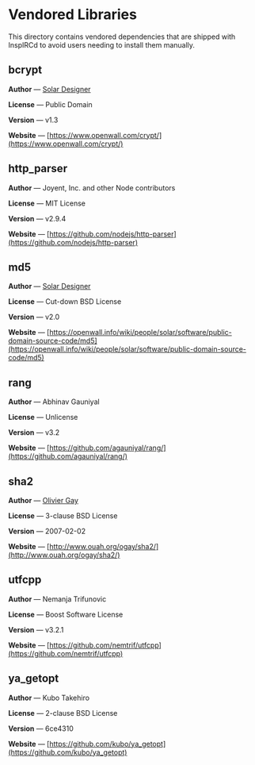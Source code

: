 # Vendored Libraries

This directory contains vendored dependencies that are shipped with InspIRCd to avoid users needing to install them manually.

## bcrypt

**Author** &mdash; [Solar Designer](mailto:solar@openwall.com)

**License** &mdash; Public Domain

**Version** &mdash; v1.3

**Website** &mdash; [https://www.openwall.com/crypt/](https://www.openwall.com/crypt/)

## http_parser

**Author** &mdash; Joyent, Inc. and other Node contributors

**License** &mdash; MIT License

**Version** &mdash; v2.9.4

**Website** &mdash; [https://github.com/nodejs/http-parser](https://github.com/nodejs/http-parser)

## md5

**Author** &mdash; [Solar Designer](mailto:solar@openwall.com)

**License** &mdash; Cut-down BSD License

**Version** &mdash; v2.0

**Website** &mdash; [https://openwall.info/wiki/people/solar/software/public-domain-source-code/md5](https://openwall.info/wiki/people/solar/software/public-domain-source-code/md5)

## rang

**Author** &mdash; Abhinav Gauniyal

**License** &mdash; Unlicense

**Version** &mdash; v3.2

**Website** &mdash; [https://github.com/agauniyal/rang/](https://github.com/agauniyal/rang/)

## sha2

**Author** &mdash; [Olivier Gay](mailto:olivier.gay@a3.epfl.ch)

**License** &mdash; 3-clause BSD License

**Version** &mdash; 2007-02-02

**Website** &mdash; [http://www.ouah.org/ogay/sha2/](http://www.ouah.org/ogay/sha2/)

## utfcpp

**Author** &mdash; Nemanja Trifunovic

**License** &mdash; Boost Software License

**Version** &mdash; v3.2.1

**Website** &mdash; [https://github.com/nemtrif/utfcpp](https://github.com/nemtrif/utfcpp)

## ya_getopt

**Author** &mdash; Kubo Takehiro

**License** &mdash; 2-clause BSD License

**Version** &mdash; 6ce4310

**Website** &mdash; [https://github.com/kubo/ya_getopt](https://github.com/kubo/ya_getopt)
